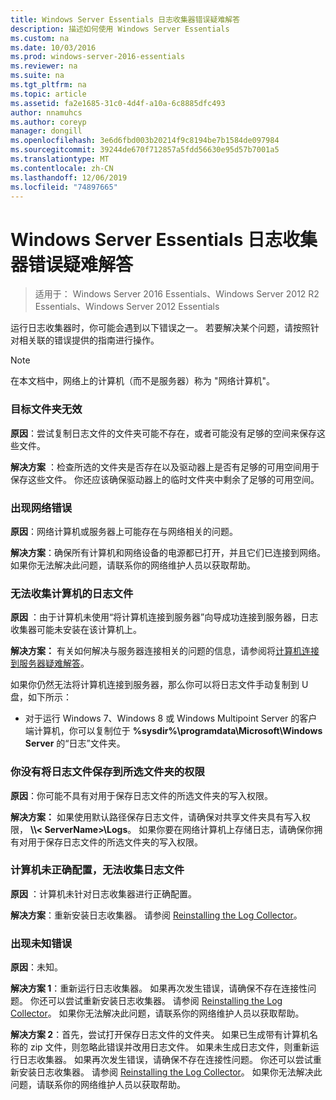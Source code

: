 ```yaml
---
title: Windows Server Essentials 日志收集器错误疑难解答
description: 描述如何使用 Windows Server Essentials
ms.custom: na
ms.date: 10/03/2016
ms.prod: windows-server-2016-essentials
ms.reviewer: na
ms.suite: na
ms.tgt_pltfrm: na
ms.topic: article
ms.assetid: fa2e1685-31c0-4d4f-a10a-6c8885dfc493
author: nnamuhcs
ms.author: coreyp
manager: dongill
ms.openlocfilehash: 3e6d6fbd003b20214f9c8194be7b1584de097984
ms.sourcegitcommit: 39244de670f712857a5fdd56630e95d57b7001a5
ms.translationtype: MT
ms.contentlocale: zh-CN
ms.lasthandoff: 12/06/2019
ms.locfileid: "74897665"
---
```

# <a name="troubleshoot-windows-server-essentials-log-collector-errors"></a>Windows Server Essentials 日志收集器错误疑难解答

>适用于： Windows Server 2016 Essentials、Windows Server 2012 R2 Essentials、Windows Server 2012 Essentials

运行日志收集器时，你可能会遇到以下错误之一。 若要解决某个问题，请按照针对相关联的错误提供的指南进行操作。  
  
> [!NOTE]
> 在本文档中，网络上的计算机（而不是服务器）称为 "网络计算机"。
  
###  <a name="BKMK_TheDestinationFolderIsNotValid"></a>目标文件夹无效  
 **原因**：尝试复制日志文件的文件夹可能不存在，或者可能没有足够的空间来保存这些文件。  
  
 **解决方案** ：检查所选的文件夹是否存在以及驱动器上是否有足够的可用空间用于保存这些文件。 你还应该确保驱动器上的临时文件夹中剩余了足够的可用空间。  
  
###  <a name="BKMK_ANetworkErrorHasOccurred"></a>出现网络错误  
 **原因**：网络计算机或服务器上可能存在与网络相关的问题。  
  
 **解决方案**：确保所有计算机和网络设备的电源都已打开，并且它们已连接到网络。 如果你无法解决此问题，请联系你的网络维护人员以获取帮助。  
  
###  <a name="BKMK_CannotCollectLogFiles"></a>无法收集计算机的日志文件  
 **原因** ：由于计算机未使用“将计算机连接到服务器”向导成功连接到服务器，日志收集器可能未安装在该计算机上。  
  
 **解决方案：** 有关如何解决与服务器连接相关的问题的信息，请参阅将[计算机连接到服务器疑难解答](https://go.microsoft.com/fwlink/p/?LinkID=241492)。  
  
 如果你仍然无法将计算机连接到服务器，那么你可以将日志文件手动复制到 U 盘，如下所示：  
  
-   对于运行 Windows 7、Windows 8 或 Windows Multipoint Server 的客户端计算机，你可以复制位于 **%sysdir%\programdata\Microsoft\Windows Server** 的“日志”文件夹。  
  
###  <a name="BKMK_YouDoNotHavePermission"></a>你没有将日志文件保存到所选文件夹的权限  
 **原因**：你可能不具有对用于保存日志文件的所选文件夹的写入权限。  
  
 **解决方案：** 如果使用默认路径保存日志文件，请确保对共享文件夹具有写入权限， **\\\\< ServerName\>\Logs**。 如果你要在网络计算机上存储日志，请确保你拥有对用于保存日志文件的所选文件夹的写入权限。  
  
###  <a name="BKMK_TheComputerIsNotConfiguredProperly"></a>计算机未正确配置，无法收集日志文件  
 **原因** ：计算机未针对日志收集器进行正确配置。  
  
 **解决方案**：重新安装日志收集器。 请参阅 [Reinstalling the Log Collector](Install-the-Windows-Server-Essentials-Log-Collector.md#BKMK_Reinstall)。  
  
###  <a name="BKMK_AnUnknownErrorOccurred"></a>出现未知错误  
 **原因**：未知。  
  
 **解决方案 1**：重新运行日志收集器。 如果再次发生错误，请确保不存在连接性问题。 你还可以尝试重新安装日志收集器。 请参阅 [Reinstalling the Log Collector](Install-the-Windows-Server-Essentials-Log-Collector.md#BKMK_Reinstall)。 如果你无法解决此问题，请联系你的网络维护人员以获取帮助。  
  
 **解决方案 2**：首先，尝试打开保存日志文件的文件夹。 如果已生成带有计算机名称的 zip 文件，则忽略此错误并改用日志文件。 如果未生成日志文件，则重新运行日志收集器。 如果再次发生错误，请确保不存在连接性问题。 你还可以尝试重新安装日志收集器。 请参阅 [Reinstalling the Log Collector](Install-the-Windows-Server-Essentials-Log-Collector.md#BKMK_Reinstall)。 如果你无法解决此问题，请联系你的网络维护人员以获取帮助。